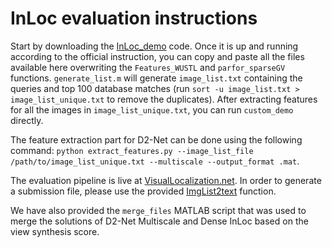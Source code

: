 # InLoc evaluation instructions

Start by downloading the [InLoc_demo](https://github.com/HajimeTaira/InLoc_demo) code. Once it is up and running according to the official instruction, you can copy and paste all the files available here overwriting the `Features_WUSTL` and `parfor_sparseGV` functions. `generate_list.m` will generate `image_list.txt` containing the queries and top 100 database matches (run `sort -u image_list.txt > image_list_unique.txt` to remove the duplicates). After extracting features for all the images in `image_list_unique.txt`, you can run `custom_demo` directly. 

The feature extraction part for D2-Net can be done using the following command: `python extract_features.py --image_list_file /path/to/image_list_unique.txt --multiscale --output_format .mat`.

The evaluation pipeline is live at [VisualLocalization.net](https://www.visuallocalization.net/). In order to generate a submission file, please use the provided [ImgList2text](https://github.com/HajimeTaira/InLoc_demo/blob/master/functions/utils/ImgList2text.m) function.

We have also provided the `merge_files` MATLAB script that was used to merge the solutions of D2-Net Multiscale and Dense InLoc based on the view synthesis score.